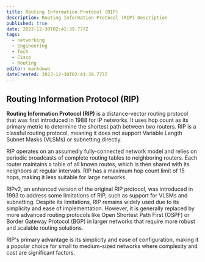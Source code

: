 ```yaml
---
title: Routing Information Protocol (RIP)
description: Routing Information Protocol (RIP) Description
published: true
date: 2023-12-30T02:41:39.777Z
tags:
  - networking
  - Engineering
  - Tech
  - Cisco
  - Routing
editor: markdown
dateCreated: 2023-12-30T02:41:39.777Z
---
```

## Routing Information Protocol (RIP)

**Routing Information Protocol (RIP)** is a distance-vector routing protocol that was first introduced in 1988 for IP networks. It uses hop count as its primary metric to determine the shortest path between two routers. RIP is a classful routing protocol, meaning it does not support Variable Length Subnet Masks (VLSMs) or subnetting directly.

RIP operates on an assumedly fully-connected network model and relies on periodic broadcasts of complete routing tables to neighboring routers. Each router maintains a table of all known routes, which is then shared with its neighbors at regular intervals. RIP has a maximum hop count limit of 15 hops, making it less suitable for large networks.

RIPv2, an enhanced version of the original RIP protocol, was introduced in 1993 to address some limitations of RIP, such as support for VLSMs and subnetting. Despite its limitations, RIP remains widely used due to its simplicity and ease of implementation. However, it is generally replaced by more advanced routing protocols like Open Shortest Path First (OSPF) or Border Gateway Protocol (BGP) in larger networks that require more robust and scalable routing solutions.

RIP's primary advantage is its simplicity and ease of configuration, making it a popular choice for small to medium-sized networks where complexity and cost are significant factors.